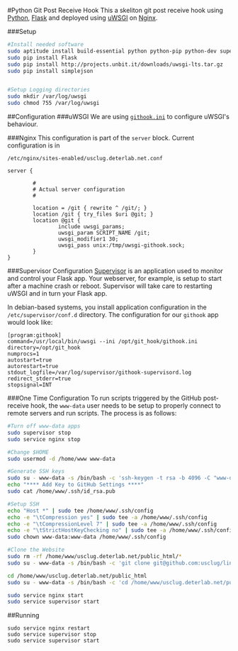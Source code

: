 #Python Git Post Receive Hook
This a skeliton git post receive hook using [Python](http://www.python.org/), [Flask](http://flask.pocoo.org/) and deployed using [uWSGI](http://projects.unbit.it/uwsgi/) on [Nginx](http://wiki.nginx.org/).


###Setup
```sh
#Install needed software
sudo aptitude install build-essential python python-pip python-dev supervisor
sudo pip install Flask
sudo pip install http://projects.unbit.it/downloads/uwsgi-lts.tar.gz
sudo pip install simplejson


#Setup Logging directories
sudo mkdir /var/log/uwsgi
sudo chmod 755 /var/log/uwsgi
```

##Configuration
###uWSGI
We are using [`githook.ini`](githook.ini) to configure uWSGI's behaviour.

###Nginx
This configuration is part of the `server` block. Current configuration is in
```
/etc/nginx/sites-enabled/usclug.deterlab.net.conf
```

```nginx
server {
        
        #
        # Actual server configuration
        #

        location = /git { rewrite ^ /git/; }
        location /git { try_files $uri @git; }
        location @git {
                include uwsgi_params;
                uwsgi_param SCRIPT_NAME /git;
                uwsgi_modifier1 30;
                uwsgi_pass unix:/tmp/uwsgi-githook.sock;
        }
}
```

###Supervisor Configuration
[Supervisor](http://supervisord.org/) is an application used to monitor and control your Flask app. Your webserver, for example, is setup to start after a machine crash or reboot. Supervisor will take care to restarting uWSGI and in turn your Flask app.

In debian-based systems, you install application configuration in the `/etc/supervisor/conf.d` directory. The configuration for our `githook` app would look like:

```
[program:githook]
command=/usr/local/bin/uwsgi --ini /opt/git_hook/githook.ini
directory=/opt/git_hook
numprocs=1
autostart=true
autorestart=true
stdout_logfile=/var/log/supervisor/githook-supervisord.log
redirect_stderr=true
stopsignal=INT
```

###One Time Configuration
To run scripts triggered by the GitHub post-receive hook, the `www-data` user needs to be setup to properly connect to remote servers and run scripts. The process is as follows:
```bash
#Turn off www-data apps
sudo supervisor stop
sudo service nginx stop

#Change $HOME
sudo usermod -d /home/www www-data

#Generate SSH keys
sudo su - www-data -s /bin/bash -c 'ssh-keygen -t rsa -b 4096 -C "www-data@$(hostname -f)"'
echo "**** Add Key to GitHub Settings ****"
sudo cat /home/www/.ssh/id_rsa.pub

#Setup SSH
echo "Host *" | sudo tee /home/www/.ssh/config
echo -e "\tCompression yes" | sudo tee -a /home/www/.ssh/config
echo -e "\tCompressionLevel 7" | sudo tee -a /home/www/.ssh/config
echo -e "\tStrictHostKeyChecking no" | sudo tee -a /home/www/.ssh/config
sudo chown www-data:www-data /home/www/.ssh/config

#Clone the Website
sudo rm -rf /home/www/usclug.deterlab.net/public_html/*
sudo su - www-data -s /bin/bash -c 'git clone git@github.com:usclug/linux.usc.edu.git /home/www/usclug.deterlab.net/public_html'

cd /home/www/usclug.deterlab.net/public_html
sudo su - www-data -s /bin/bash -c 'cd /home/www/usclug.deterlab.net/public_html && git checkout -b gh-pages remotes/origin/gh-pages'

sudo service nginx start
sudo service supervisor start
```


##Running
```
sudo service nginx restart
sudo service supervisor stop
sudo service supervisor start
```
